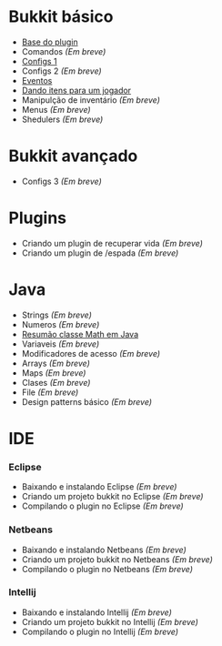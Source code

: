 # Bukkit básico

* [Base do plugin](Bukkit%20básico/Criando%20a%20base%20do%20plugin.md)
* Comandos *(Em breve)*
* [Configs 1](Bukkit%20básico/Gerenciando%20configs%201.md)
* Configs 2 *(Em breve)*
* [Eventos](Bukkit%20básico/Criando%20Listener%20de%20eventos.md)
* [Dando itens para um jogador](Bukkit%20básico/Dando%20itens%20para%20um%20jogador.md)
* Manipulção de inventário *(Em breve)*
* Menus *(Em breve)*
* Shedulers *(Em breve)*

# Bukkit avançado

* Configs 3 *(Em breve)*

# Plugins

* Criando um plugin de recuperar vida *(Em breve)*
* Criando um plugin de /espada *(Em breve)*

# Java

* Strings *(Em breve)*
* Numeros *(Em breve)*
* [Resumão classe Math em Java](Java/Resumao%20classe%20Math%20em%20Java.md)
* Variaveis *(Em breve)*
* Modificadores de acesso *(Em breve)*
* Arrays *(Em breve)*
* Maps *(Em breve)*
* Clases *(Em breve)*
* File *(Em breve)*
* Design patterns básico *(Em breve)*

# IDE

### Eclipse
  * Baixando e instalando Eclipse *(Em breve)*
  * Criando um projeto bukkit no Eclipse *(Em breve)*
  * Compilando o plugin no Eclipse *(Em breve)*

### Netbeans
  * Baixando e instalando Netbeans *(Em breve)*
  * Criando um projeto bukkit no Netbeans *(Em breve)*
  * Compilando o plugin no Netbeans *(Em breve)*

### Intellij
  * Baixando e instalando Intellij *(Em breve)*
  * Criando um projeto bukkit no Intellij *(Em breve)*
  * Compilando o plugin no Intellij *(Em breve)*
